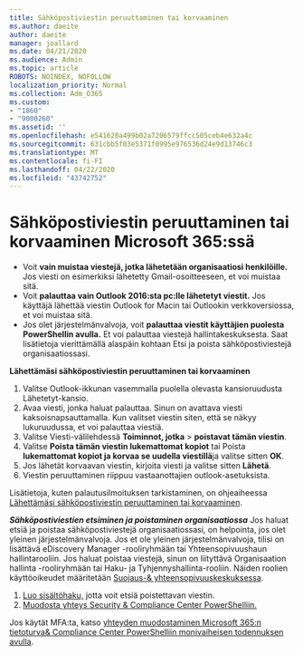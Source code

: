 ```yaml
---
title: Sähköpostiviestin peruuttaminen tai korvaaminen
ms.author: daeite
author: daeite
manager: joallard
ms.date: 04/21/2020
ms.audience: Admin
ms.topic: article
ROBOTS: NOINDEX, NOFOLLOW
localization_priority: Normal
ms.collection: Adm_O365
ms.custom:
- "1860"
- "9000260"
ms.assetid: ''
ms.openlocfilehash: e541620a499b02a7206579ffcc505ceb4e632a4c
ms.sourcegitcommit: 631cbb5f03e5371f0995e976536d24e9d13746c3
ms.translationtype: MT
ms.contentlocale: fi-FI
ms.lasthandoff: 04/22/2020
ms.locfileid: "43742752"
---
```

# <a name="recall-or-replace-an-email-message-in-microsoft-365"></a>Sähköpostiviestin peruuttaminen tai korvaaminen Microsoft 365:ssä

- Voit **vain muistaa viestejä, jotka lähetetään organisaatiosi henkilöille.** Jos viesti on esimerkiksi lähetetty Gmail-osoitteeseen, et voi muistaa sitä.
- Voit **palauttaa vain Outlook 2016:sta pc:lle lähetetyt viestit.** Jos käyttäjä lähettää viestin Outlook for Macin tai Outlookin verkkoversiossa, et voi muistaa sitä.
- Jos olet järjestelmänvalvoja, voit **palauttaa viestit käyttäjien puolesta PowerShellin avulla.** Et voi palauttaa viestejä hallintakeskuksesta. Saat lisätietoja vierittämällä alaspäin kohtaan Etsi ja poista sähköpostiviestejä organisaatiossasi.

**Lähettämäsi sähköpostiviestin peruuttaminen tai korvaaminen**

1. Valitse Outlook-ikkunan vasemmalla puolella olevasta kansioruudusta Lähetetyt-kansio.
2. Avaa viesti, jonka haluat palauttaa. Sinun on avattava viesti kaksoisnapsauttamalla. Kun valitset viestin siten, että se näkyy lukuruudussa, et voi palauttaa viestiä.
3. Valitse Viesti-välilehdessä **Toiminnot, jotka** > **poistavat tämän viestin**.
4. Valitse **Poista tämän viestin lukemattomat kopiot** tai Poista **lukemattomat kopiot ja korvaa se uudella viestillä**ja valitse sitten **OK**.
5. Jos lähetät korvaavan viestin, kirjoita viesti ja valitse sitten **Lähetä**.
6. Viestin peruuttaminen riippuu vastaanottajien outlook-asetuksista.

Lisätietoja, kuten palautusilmoituksen tarkistaminen, on ohjeaiheessa [Lähettämäsi sähköpostiviestin peruuttaminen tai korvaaminen](https://support.office.com/article/35027f88-d655-4554-b4f8-6c0729a723a0).

***Sähköpostiviestien etsiminen ja poistaminen organisaatiossa*** Jos haluat etsiä ja poistaa sähköpostiviestejä organisaatiossasi, on helpointa, jos olet yleinen järjestelmänvalvoja. Jos et ole yleinen järjestelmänvalvoja, tilisi on lisättävä eDiscovery Manager -rooliryhmään tai Yhteensopivuushaun hallintarooliin. Jos haluat poistaa viestejä, sinun on liityttävä Organisaation hallinta -rooliryhmään tai Haku- ja Tyhjennyshallinta-rooliin. Näiden roolien käyttöoikeudet määritetään [Suojaus-& yhteensopivuuskeskuksessa](https://protection.office.com/).

1. [Luo sisältöhaku,](https://docs.microsoft.com/office365/securitycompliance/content-search) jotta voit etsiä poistettavan viestin.
2. [Muodosta yhteys Security & Compliance Center PowerShelliin.](https://docs.microsoft.com/powershell/exchange/office-365-scc/connect-to-scc-powershell/connect-to-scc-powershell?view=exchange-ps) 

Jos käytät MFA:ta, katso [yhteyden muodostaminen Microsoft 365:n tietoturva& Compliance Center PowerShelliin monivaiheisen todennuksen avulla](https://docs.microsoft.com/powershell/exchange/office-365-scc/connect-to-scc-powershell/mfa-connect-to-scc-powershell?view=exchange-ps). 
